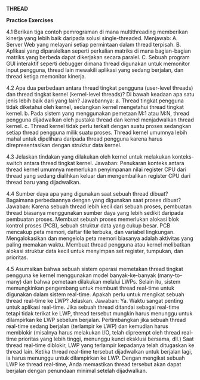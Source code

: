**THREAD**

**Practice Exercises**

4.1 Berikan tiga contoh pemrograman di mana multithreading memberikan kinerja yang lebih baik daripada solusi single-threaded.
Menjawab:
A. Server Web yang melayani setiap permintaan dalam thread terpisah.
B. Aplikasi yang diparalelkan seperti perkalian matriks di mana bagian-bagian matriks yang berbeda dapat dikerjakan secara paralel.
C. Sebuah program GUI interaktif seperti debugger dimana thread digunakan untuk memonitor input pengguna, thread lain mewakili aplikasi yang sedang berjalan, dan thread ketiga memonitor kinerja.

4.2 Apa dua perbedaan antara thread tingkat pengguna (user-level threads) dan thread tingkat kernel (kernel-level threads)? Di bawah keadaan apa satu jenis lebih baik dari yang lain? Jawabannya:
a. Thread tingkat pengguna tidak diketahui oleh kernel, sedangkan kernel mengetahui thread tingkat kernel.
b. Pada sistem yang menggunakan pemetaan M:1 atau M:N, thread pengguna dijadwalkan oleh pustaka thread dan kernel menjadwalkan thread kernel.
c. Thread kernel tidak perlu terkait dengan suatu proses sedangkan setiap thread pengguna milik suatu proses. Thread kernel umumnya lebih mahal untuk dipelihara daripada thread pengguna karena harus direpresentasikan dengan struktur data kernel.

4.3 Jelaskan tindakan yang dilakukan oleh kernel untuk melakukan konteks-switch antara thread tingkat kernel.
Jawaban:
Penukaran konteks antara thread kernel umumnya memerlukan penyimpanan nilai register CPU dari thread yang sedang dialihkan keluar dan mengembalikan register CPU dari thread baru yang dijadwalkan.

4.4 Sumber daya apa yang digunakan saat sebuah thread dibuat? Bagaimana perbedaannya dengan yang digunakan saat proses dibuat?
Jawaban:
Karena sebuah thread lebih kecil dari sebuah proses, pembuatan thread biasanya menggunakan sumber daya yang lebih sedikit daripada pembuatan proses. Membuat sebuah proses memerlukan alokasi blok kontrol proses (PCB), sebuah struktur data yang cukup besar. PCB mencakup peta memori, daftar file terbuka, dan variabel lingkungan. Mengalokasikan dan mengelola peta memori biasanya adalah aktivitas yang paling memakan waktu. Membuat thread pengguna atau kernel melibatkan alokasi struktur data kecil untuk menyimpan set register, tumpukan, dan prioritas.

4.5 Asumsikan bahwa sebuah sistem operasi memetakan thread tingkat pengguna ke kernel menggunakan model banyak-ke-banyak (many-to-many) dan bahwa pemetaan dilakukan melalui LWPs. Selain itu, sistem memungkinkan pengembang untuk membuat thread real-time untuk digunakan dalam sistem real-time. Apakah perlu untuk mengikat sebuah thread real-time ke LWP? Jelaskan.
Jawaban:
Ya. Waktu sangat penting untuk aplikasi real-time. Jika sebuah thread ditandai sebagai real-time tetapi tidak terikat ke LWP, thread tersebut mungkin harus menunggu untuk dilampirkan ke LWP sebelum berjalan. Pertimbangkan jika sebuah thread real-time sedang berjalan (terlampir ke LWP) dan kemudian harus memblokir (misalnya harus melakukan I/O, telah dipreempt oleh thread real-time prioritas yang lebih tinggi, menunggu kunci eksklusi bersama, dll.) Saat thread real-time diblokir, LWP yang terlampir kepadanya telah ditugaskan ke thread lain. Ketika thread real-time tersebut dijadwalkan untuk berjalan lagi, ia harus menunggu untuk dilampirkan ke LWP. Dengan mengikat sebuah LWP ke thread real-time, Anda memastikan thread tersebut akan dapat berjalan dengan penundaan minimal setelah dijadwalkan.
